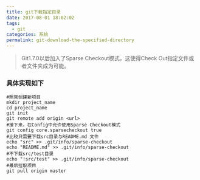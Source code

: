 ```yaml
---
title: git下载指定目录
date: 2017-08-01 18:02:02
tags:
  - git
categories: 系统
permalink: git-download-the-specified-directory
---
```


>Git1.7.0以后加入了Sparse Checkout模式，这使得Check Out指定文件或者文件夹成为可能。

### 具体实现如下
```shell
#照常创建新项目
mkdir project_name
cd project_name
git init
git remote add origin <url>
#接下来，在Config中允许使用Sparse Checkout模式
git config core.sparsecheckout true
#比较只需要下载src目录与README.md 文件
echo "src" >> .git/info/sparse-checkout
echo "README.md" >> .git/info/sparse-checkout
#不下载src/test目录
echo "!src/test" >> .git/info/sparse-checkout
#最后拉取项目
git pull origin master
```
